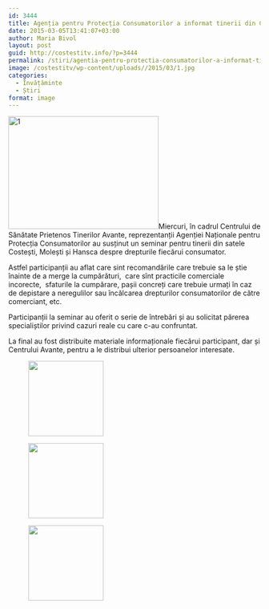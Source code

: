 ```yaml
---
id: 3444
title: Agenția pentru Protecția Consumatorilor a informat tinerii din Costești
date: 2015-03-05T13:41:07+03:00
author: Maria Bivol
layout: post
guid: http://costestitv.info/?p=3444
permalink: /stiri/agentia-pentru-protectia-consumatorilor-a-informat-tinerii-din-costesti/
image: /costestitv/wp-content/uploads//2015/03/1.jpg
categories:
  - Învățăminte
  - Știri
format: image
---
```

[<img class="alignleft size-medium wp-image-3446" src="/costestitv/wp-content/uploads//2015/03/1.jpg" alt="1" width="300" height="225" srcset="/costestitv/wp-content/uploads//2015/03/1.jpg 300w, /costestitv/wp-content/uploads//2015/03/1.jpg 1024w, /costestitv/wp-content/uploads//2015/03/1.jpg 45w" sizes="(max-width: 300px) 100vw, 300px" />](/costestitv/wp-content/uploads//2015/03/1.jpg)Miercuri, în cadrul Centrului de Sănătate Prietenos Tinerilor Avante, reprezentanții Agenției Naționale pentru Protecția Consumatorilor au susținut un seminar pentru tinerii din satele Costești, Molești și Hansca despre drepturile fiecărui consumator.

Astfel participanții au aflat care sint recomandările care trebuie sa le știe înainte de a merge la cumpărături,  care sînt practicile comerciale incorecte,  sfaturile la cumpărare, pașii concreți care trebuie urmați în caz de depistare a neregulilor sau încălcarea drepturilor consumatorilor de către comerciant, etc.

Participanții la seminar au oferit o serie de întrebări și au solicitat părerea specialiștilor privind cazuri reale cu care c-au confruntat.

La final au fost distribuite materiale informaționale fiecărui participant, dar și Centrului Avante, pentru a le distribui ulterior persoanelor interesate.

<div id='gallery-24' class='gallery galleryid-3444 gallery-columns-3 gallery-size-thumbnail'>
  <figure class='gallery-item'> 
  
  <div class='gallery-icon landscape'>
    <a href='/costestitv/stiri/agentia-pentru-protectia-consumatorilor-a-informat-tinerii-din-costesti/attachment/2-3/'><img width="150" height="150" src="/costestitv/wp-content/uploads//2015/03/2.jpg" class="attachment-thumbnail size-thumbnail" alt="" /></a>
  </div></figure><figure class='gallery-item'> 
  
  <div class='gallery-icon landscape'>
    <a href='/costestitv/stiri/agentia-pentru-protectia-consumatorilor-a-informat-tinerii-din-costesti/attachment/pliante/'><img width="150" height="150" src="/costestitv/wp-content/uploads//2015/03/pliante.jpg" class="attachment-thumbnail size-thumbnail" alt="" /></a>
  </div></figure><figure class='gallery-item'> 
  
  <div class='gallery-icon landscape'>
    <a href='/costestitv/stiri/agentia-pentru-protectia-consumatorilor-a-informat-tinerii-din-costesti/attachment/specialistii/'><img width="150" height="150" src="/costestitv/wp-content/uploads//2015/03/specialistii.jpg" class="attachment-thumbnail size-thumbnail" alt="" /></a>
  </div></figure>
</div>